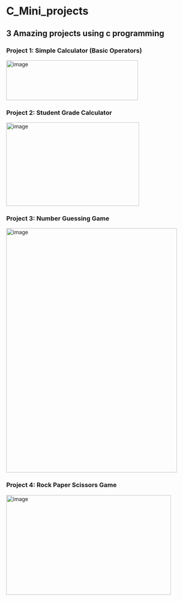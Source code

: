 # C_Mini_projects
## 3 Amazing projects using c programming
### Project 1: Simple Calculator (Basic Operators)
<img width="351" height="106" alt="image" src="https://github.com/user-attachments/assets/6b8c343e-7ab4-474f-a5e9-ada976dbf3a1" />

### Project 2: Student Grade Calculator
<img width="354" height="222" alt="image" src="https://github.com/user-attachments/assets/71d04547-6a22-4429-9873-ad36f1915919" />

### Project 3: Number Guessing Game
<img width="455" height="649" alt="image" src="https://github.com/user-attachments/assets/7d2ae2c0-f0e6-4abe-ac8c-badeb5f58050" />

### Project 4: Rock Paper Scissors Game
<img width="439" height="265" alt="image" src="https://github.com/user-attachments/assets/926b54c9-9c1b-4ef3-be1b-ea426395b5e9" />


